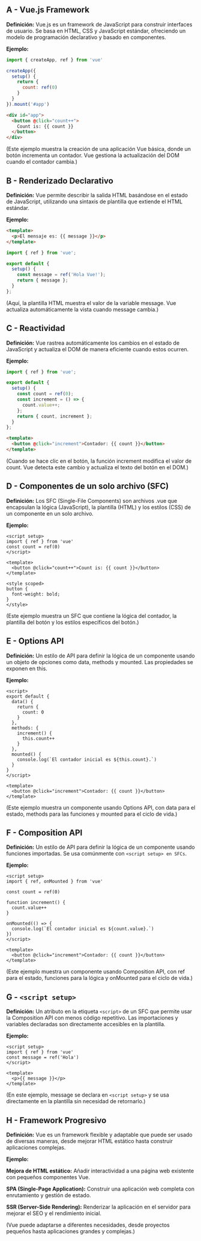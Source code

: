 ## A - Vue.js Framework

**Definición:** Vue.js es un framework de JavaScript para construir interfaces de usuario. Se basa en HTML, CSS y JavaScript estándar, ofreciendo un modelo de programación declarativo y basado en componentes.

**Ejemplo:**

```JavaScript
import { createApp, ref } from 'vue'

createApp({
  setup() {
    return {
      count: ref(0)
    }
  }
}).mount('#app')
```

```Html
<div id="app">
  <button @click="count++">
    Count is: {{ count }}
  </button>
</div>
```

(Este ejemplo muestra la creación de una aplicación Vue básica, donde un botón incrementa un contador. Vue gestiona la actualización del DOM cuando el contador cambia.)

## B - Renderizado Declarativo

**Definición:** Vue permite describir la salida HTML basándose en el estado de JavaScript, utilizando una sintaxis de plantilla que extiende el HTML estándar.

**Ejemplo:**

```Html
<template>
  <p>El mensaje es: {{ message }}</p>
</template>
```

```JavaScript
import { ref } from 'vue';

export default {
  setup() {
    const message = ref('Hola Vue!');
    return { message };
  }
};
```

(Aquí, la plantilla HTML muestra el valor de la variable message. Vue actualiza automáticamente la vista cuando message cambia.)

## C - Reactividad

**Definición:** Vue rastrea automáticamente los cambios en el estado de JavaScript y actualiza el DOM de manera eficiente cuando estos ocurren.

**Ejemplo:**

```JavaScript
import { ref } from 'vue';

export default {
  setup() {
    const count = ref(0);
    const increment = () => {
      count.value++;
    };
    return { count, increment };
  }
};
```

```Html
<template>
  <button @click="increment">Contador: {{ count }}</button>
</template>
```

(Cuando se hace clic en el botón, la función increment modifica el valor de count. Vue detecta este cambio y actualiza el texto del botón en el DOM.)

## D - Componentes de un solo archivo (SFC)

**Definición:** Los SFC (Single-File Components) son archivos .vue que encapsulan la lógica (JavaScript), la plantilla (HTML) y los estilos (CSS) de un componente en un solo archivo.

**Ejemplo:**

```VUE
<script setup>
import { ref } from 'vue'
const count = ref(0)
</script>

<template>
  <button @click="count++">Count is: {{ count }}</button>
</template>

<style scoped>
button {
  font-weight: bold;
}
</style>
```

(Este ejemplo muestra un SFC que contiene la lógica del contador, la plantilla del botón y los estilos específicos del botón.)

## E - Options API

**Definición:** Un estilo de API para definir la lógica de un componente usando un objeto de opciones como data, methods y mounted. Las propiedades se exponen en this.

**Ejemplo:**

```Vue
<script>
export default {
  data() {
    return {
      count: 0
    }
  },
  methods: {
    increment() {
      this.count++
    }
  },
  mounted() {
    console.log(`El contador inicial es ${this.count}.`)
  }
}
</script>

<template>
  <button @click="increment">Contador: {{ count }}</button>
</template>
```

(Este ejemplo muestra un componente usando Options API, con data para el estado, methods para las funciones y mounted para el ciclo de vida.)

## F - Composition API

**Definición:** Un estilo de API para definir la lógica de un componente usando funciones importadas. Se usa comúnmente con `<script setup> en SFCs`.

**Ejemplo:**

```Vue
<script setup>
import { ref, onMounted } from 'vue'

const count = ref(0)

function increment() {
  count.value++
}

onMounted(() => {
  console.log(`El contador inicial es ${count.value}.`)
})
</script>

<template>
  <button @click="increment">Contador: {{ count }}</button>
</template>
```

(Este ejemplo muestra un componente usando Composition API, con ref para el estado, funciones para la lógica y onMounted para el ciclo de vida.)

## G - `<script setup>`

**Definición:** Un atributo en la etiqueta `<script>` de un SFC que permite usar la Composition API con menos código repetitivo. Las importaciones y variables declaradas son directamente accesibles en la plantilla.

**Ejemplo:**

```Vue
<script setup>
import { ref } from 'vue'
const message = ref('Hola')
</script>

<template>
  <p>{{ message }}</p>
</template>
```

(En este ejemplo, message se declara en `<script setup>` y se usa directamente en la plantilla sin necesidad de retornarlo.)

## H - Framework Progresivo

**Definición:** Vue es un framework flexible y adaptable que puede ser usado de diversas maneras, desde mejorar HTML estático hasta construir aplicaciones complejas.

**Ejemplo:**

**Mejora de HTML estático:** Añadir interactividad a una página web existente con pequeños componentes Vue.

**SPA (Single-Page Application):** Construir una aplicación web completa con enrutamiento y gestión de estado.

**SSR (Server-Side Rendering):** Renderizar la aplicación en el servidor para mejorar el SEO y el rendimiento inicial.

(Vue puede adaptarse a diferentes necesidades, desde proyectos pequeños hasta aplicaciones grandes y complejas.)
